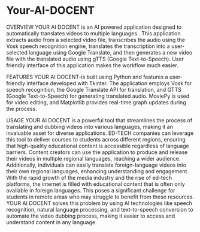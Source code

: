 # Your-AI-DOCENT
OVERVIEW
YOUR AI DOCENT is an AI powered application designed to automatically translates videos to multiple languages . This application extracts audio from a selected video file, transcribes the audio using the Vosk speech recognition engine, translates the transcription into a user-selected language using Google Translate, and then generates a new video file with the translated audio using gTTS (Google Text-to-Speech). User friendly interface of this application makes the workflow much easier.

FEATURES
YOUR AI DOCENT-is built using Python and features a user-friendly interface developed with Tkinter. The application employs Vosk for speech recognition, the Google Translate API for translation, and GTTS (Google Text-to-Speech) for generating translated audio. MoviePy is used for video editing, and Matplotlib provides real-time graph updates during the process.

USAGE
YOUR AI DOCENT is a powerful tool that streamlines the process of translating and dubbing videos into various languages, making it an invaluable asset for diverse applications. ED-TECH companies can leverage this tool to deliver courses to students across different regions, ensuring that high-quality educational content is accessible regardless of language barriers. Content creators can use the application to produce and release their videos in multiple regional languages, reaching a wider audience. Additionally, individuals can easily translate foreign-language videos into their own regional languages, enhancing understanding and engagement. With the rapid growth of the media industry and the rise of ed-tech platforms, the internet is filled with educational content that is often only available in foreign languages. This poses a significant challenge for students in remote areas who may struggle to benefit from these resources. YOUR AI DOCENT solves this problem by using AI technologies like speech recognition, natural language processing, and text-to-speech conversion to automate the video dubbing process, making it easier to access and understand content in any language.
